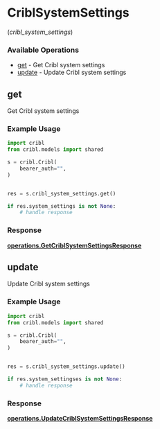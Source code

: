 # CriblSystemSettings
(*cribl_system_settings*)

### Available Operations

* [get](#get) - Get Cribl system settings
* [update](#update) - Update Cribl system settings

## get

Get Cribl system settings

### Example Usage

```python
import cribl
from cribl.models import shared

s = cribl.Cribl(
    bearer_auth="",
)


res = s.cribl_system_settings.get()

if res.system_settings is not None:
    # handle response
```


### Response

**[operations.GetCriblSystemSettingsResponse](../../models/operations/getcriblsystemsettingsresponse.md)**


## update

Update Cribl system settings

### Example Usage

```python
import cribl
from cribl.models import shared

s = cribl.Cribl(
    bearer_auth="",
)


res = s.cribl_system_settings.update()

if res.system_settingses is not None:
    # handle response
```


### Response

**[operations.UpdateCriblSystemSettingsResponse](../../models/operations/updatecriblsystemsettingsresponse.md)**

